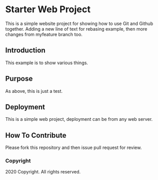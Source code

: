 # Starter Web Project

This is a simple website project for showing how to use Git and Github together. Adding a new line of text for rebasing example, then more changes from myfeature branch too.

## Introduction

This example is to show various things.

## Purpose

As above, this is just a test.

## Deployment

This is a simple web project, deployment can be from any web server.

## How To Contribute

Please fork this repository and then issue pull request for review.

### Copyright

2020 Copyright. All rights reserved.